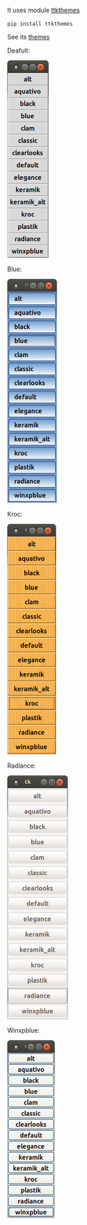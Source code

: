 It uses module [ttkthemes](https://github.com/RedFantom/ttkthemes)

```
pip install ttkthemes
```

See its [themes](https://github.com/RedFantom/ttkthemes/wiki/Themes)

Deafult: 

![#1](images/screenshot-1.png?raw=true) 

Blue:

![#1](images/screenshot-2.png?raw=true) 

Kroc:
 
![#1](images/screenshot-3.png?raw=true) 

Radiance:
 
![#1](images/screenshot-4.png?raw=true) 

Winxpblue:

![#1](images/screenshot-5.png?raw=true)
